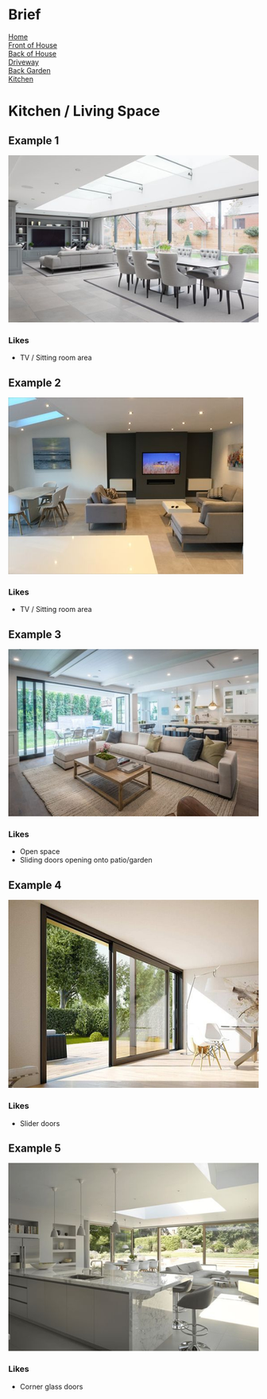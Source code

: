 
# Brief
[Home](brief.md) <br/>
[Front of House](front.md) <br/>
[Back of House](back.md) <br/>
[Driveway](driveway.md) <br/>
[Back Garden](garden.md) <br/>
[Kitchen](kitchen.md) <br/>

# Kitchen / Living Space

## Example 1
![House 1](images/kitchen/1.jpeg "1")

### Likes
- TV / Sitting room area

## Example 2
![House 1](images/kitchen/2.jpeg "2")

### Likes
- TV / Sitting room area

## Example 3
![House 1](images/kitchen/3.jpeg "3")

### Likes
- Open space
- Sliding doors opening onto patio/garden

## Example 4
![House 1](images/kitchen/4.jpeg "4")

### Likes
- Slider doors

## Example 5
![House 1](images/kitchen/5.jpeg "5")

### Likes
- Corner glass doors